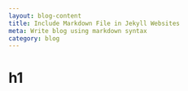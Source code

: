 ```yaml
---
layout: blog-content
title: Include Markdown File in Jekyll Websites
meta: Write blog using markdown syntax
category: blog
---
```


# h1